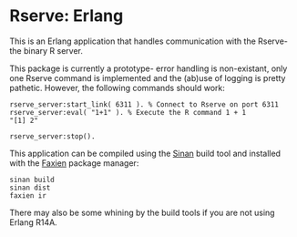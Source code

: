 # Rserve: Erlang

This is an Erlang application that handles communication with the
Rserve- the binary R server. 

This package is currently a prototype- error handling is non-existant,
only one Rserve command is implemented and the (ab)use of logging is
pretty pathetic.  However, the following commands should work:

    rserve_server:start_link( 6311 ). % Connect to Rserve on port 6311
    rserve_server:eval( "1+1" ). % Execute the R command 1 + 1 
    "[1] 2"

    rserve_server:stop().

This application can be compiled using the [Sinan][2] build tool and
installed with the [Faxien][3] package manager:

    sinan build
    sinan dist
    faxien ir

There may also be some whining by the build tools if you are not using
Erlang R14A.

  [1]: http://www.rforge.net/Rserve/
  [2]: http://github.com/erlware/sinan
  [3]: http://github.com/erlware/faxien
